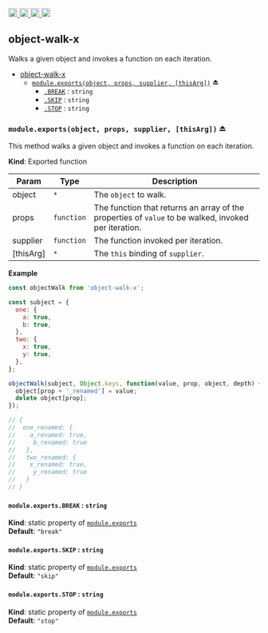 <a href="https://travis-ci.org/Xotic750/object-walk-x"
   title="Travis status">
<img
   src="https://travis-ci.org/Xotic750/object-walk-x.svg?branch=master"
   alt="Travis status" height="18"/>
</a>
<a href="https://david-dm.org/Xotic750/object-walk-x"
   title="Dependency status">
<img src="https://david-dm.org/Xotic750/object-walk-x.svg"
   alt="Dependency status" height="18"/>
</a>
<a href="https://david-dm.org/Xotic750/object-walk-x#info=devDependencies"
   title="devDependency status">
<img src="https://david-dm.org/Xotic750/object-walk-x/dev-status.svg"
   alt="devDependency status" height="18"/>
</a>
<a href="https://badge.fury.io/js/object-walk-x" title="npm version">
<img src="https://badge.fury.io/js/object-walk-x.svg"
   alt="npm version" height="18"/>
</a>
<a name="module_object-walk-x"></a>

## object-walk-x

Walks a given object and invokes a function on each iteration.

- [object-walk-x](#module_object-walk-x)
  - [`module.exports(object, props, supplier, [thisArg])`](#exp_module_object-walk-x--module.exports) ⏏
    - [`.BREAK`](#module_object-walk-x--module.exports.BREAK) : <code>string</code>
    - [`.SKIP`](#module_object-walk-x--module.exports.SKIP) : <code>string</code>
    - [`.STOP`](#module_object-walk-x--module.exports.STOP) : <code>string</code>

<a name="exp_module_object-walk-x--module.exports"></a>

### `module.exports(object, props, supplier, [thisArg])` ⏏

This method walks a given object and invokes a function on each iteration.

**Kind**: Exported function

| Param     | Type                  | Description                                                                                          |
| --------- | --------------------- | ---------------------------------------------------------------------------------------------------- |
| object    | <code>\*</code>       | The `object` to walk.                                                                                |
| props     | <code>function</code> | The function that returns an array of the properties of `value` to be walked, invoked per iteration. |
| supplier  | <code>function</code> | The function invoked per iteration.                                                                  |
| [thisArg] | <code>\*</code>       | The `this` binding of `supplier`.                                                                    |

**Example**

```js
const objectWalk from 'object-walk-x';

const subject = {
  one: {
    a: true,
    b: true,
  },
  two: {
    x: true,
    y: true,
  },
};

objectWalk(subject, Object.keys, function(value, prop, object, depth) {
  object[prop + '_renamed'] = value;
  delete object[prop];
});

// {
//  one_renamed: {
//    a_renamed: true,
//     b_renamed: true
//   },
//   two_renamed: {
//    x_renamed: true,
//     y_renamed: true
//   }
// }
```

<a name="module_object-walk-x--module.exports.BREAK"></a>

#### `module.exports.BREAK` : <code>string</code>

**Kind**: static property of [<code>module.exports</code>](#exp_module_object-walk-x--module.exports)  
**Default**: <code>&quot;break&quot;</code>  
<a name="module_object-walk-x--module.exports.SKIP"></a>

#### `module.exports.SKIP` : <code>string</code>

**Kind**: static property of [<code>module.exports</code>](#exp_module_object-walk-x--module.exports)  
**Default**: <code>&quot;skip&quot;</code>  
<a name="module_object-walk-x--module.exports.STOP"></a>

#### `module.exports.STOP` : <code>string</code>

**Kind**: static property of [<code>module.exports</code>](#exp_module_object-walk-x--module.exports)  
**Default**: <code>&quot;stop&quot;</code>
